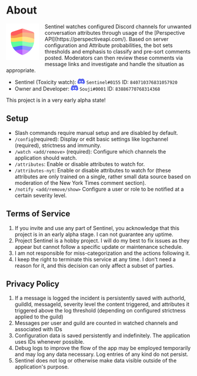 # About

<img src="./images/sentinel_100.png" style="float: left; margin-right: 1rem; margin-bottom: 1rem;" alt="Sentinel avatar (Rainbow shield)"/>
Sentinel watches configured Discord channels for unwanted conversation attributes through usage of the [Perspective API](https://perspectiveapi.com/). Based on server configuration and Attribute probabilities, the bot sets thresholds and emphasis to classify and pre-sort comments posted. Moderators can then review these comments via message links and investigate and handle the situation as appropriate.

- Sentinel (Toxicity watch): ![discord clyde icon](./images/clyde_20.png) `Sentinel#0155` ID: `840710376831057920`
- Owner and Developer: ![discord clyde icon](./images/clyde_20.png) `Souji#0001` ID: `83886770768314368`

This project is in a very early alpha state!

## Setup

- Slash commands require manual setup and are disabled by default.
- `/config`(required): Display or edit basic settings like logchannel (required), strictness and immunity.
- `/watch <add/remove>` (required): Configure which channels the application should watch.
- `/attributes`: Enable or disable attributes to watch for.
- `/attributes-nyt`: Enable or disable attributes to watch for (these attributes are only trained on a single, rather small data source based on moderation of the New York Times comment section).
- `/notify <add/remove/show>` Configure a user or role to be notified at a certain severity level.

## Terms of Service

1. If you invite and use any part of Sentinel, you acknowledge that this project is in an early alpha stage. I can not guarantee any uptime.
2. Project Sentinel is a hobby project. I will do my best to fix issues as they appear but cannot follow a specific update or maintenance schedule.
3. I am not responsible for miss-categorization and the actions following it.
4. I keep the right to terminate this service at any time. I don't need a reason for it, and this decision can only affect a subset of parties.

## Privacy Policy

1. If a message is logged the incident is persistently saved with authorId, guildId, messageId, severity level the content triggered, and attributes it triggered above the log threshold (depending on configured strictness applied to the guild)
2. Messages per user and guild are counted in watched channels and associated with IDs
3. Configuration data is saved persistently and indefinitely. The application uses IDs whenever possible.
4. Debug logs to improve the flow of the app may be employed temporarily and may log any data necessary. Log entries of any kind do not persist.
5. Sentinel does not log or otherwise make data visible outside of the application's purpose.
